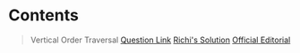 # Contents


> Vertical Order Traversal
[Question Link](https://practice.geeksforgeeks.org/problems/print-a-binary-tree-in-vertical-order/1)
[Richi's Solution]()
[Official Editorial](https://www.geeksforgeeks.org/print-binary-tree-vertical-order-set-2/)

